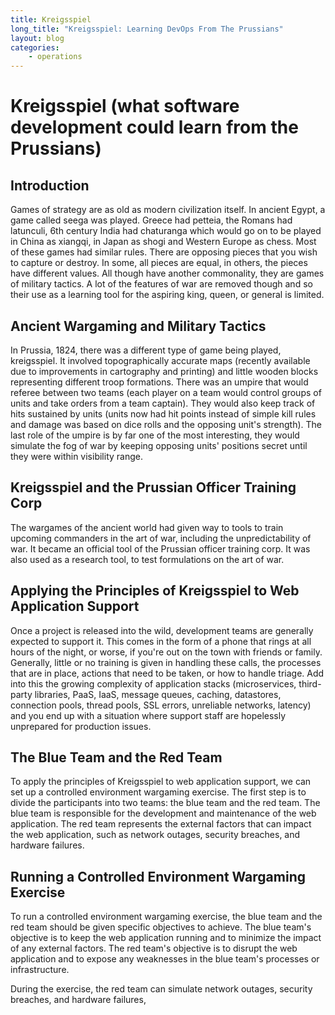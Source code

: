 ```yaml
---
title: Kreigsspiel
long_title: "Kreigsspiel: Learning DevOps From The Prussians"
layout: blog
categories:
    - operations
---
```


# Kreigsspiel (what software development could learn from the Prussians)

## Introduction

Games of strategy are as old as modern civilization itself. In ancient Egypt, a game called seega was played. Greece had petteia, the Romans had latunculi, 6th century India had chaturanga which would go on to be played in China as xiangqi, in Japan as shogi and Western Europe as chess. Most of these games had similar rules. There are opposing pieces that you wish to capture or destroy. In some, all pieces are equal, in others, the pieces have different values. All though have another commonality, they are games of military tactics. A lot of the features of war are removed though and so their use as a learning tool for the aspiring king, queen, or general is limited.

## Ancient Wargaming and Military Tactics

In Prussia, 1824, there was a different type of game being played, kreigsspiel. It involved topographically accurate maps (recently available due to improvements in cartography and printing) and little wooden blocks representing different troop formations. There was an umpire that would referee between two teams (each player on a team would control groups of units and take orders from a team captain). They would also keep track of hits sustained by units (units now had hit points instead of simple kill rules and damage was based on dice rolls and the opposing unit's strength). The last role of the umpire is by far one of the most interesting, they would simulate the fog of war by keeping opposing units' positions secret until they were within visibility range.

## Kreigsspiel and the Prussian Officer Training Corp

The wargames of the ancient world had given way to tools to train upcoming commanders in the art of war, including the unpredictability of war. It became an official tool of the Prussian officer training corp. It was also used as a research tool, to test formulations on the art of war.

## Applying the Principles of Kreigsspiel to Web Application Support

Once a project is released into the wild, development teams are generally expected to support it. This comes in the form of a phone that rings at all hours of the night, or worse, if you're out on the town with friends or family. Generally, little or no training is given in handling these calls, the processes that are in place, actions that need to be taken, or how to handle triage. Add into this the growing complexity of application stacks (microservices, third-party libraries, PaaS, IaaS, message queues, caching, datastores, connection pools, thread pools, SSL errors, unreliable networks, latency) and you end up with a situation where support staff are hopelessly unprepared for production issues.

## The Blue Team and the Red Team

To apply the principles of Kreigsspiel to web application support, we can set up a controlled environment wargaming exercise. The first step is to divide the participants into two teams: the blue team and the red team. The blue team is responsible for the development and maintenance of the web application. The red team represents the external factors that can impact the web application, such as network outages, security breaches, and hardware failures.

## Running a Controlled Environment Wargaming Exercise

To run a controlled environment wargaming exercise, the blue team and the red team should be given specific objectives to achieve. The blue team's objective is to keep the web application running and to minimize the impact of any external factors. The red team's objective is to disrupt the web application and to expose any weaknesses in the blue team's processes or infrastructure.

During the exercise, the red team can simulate network outages, security breaches, and hardware failures,